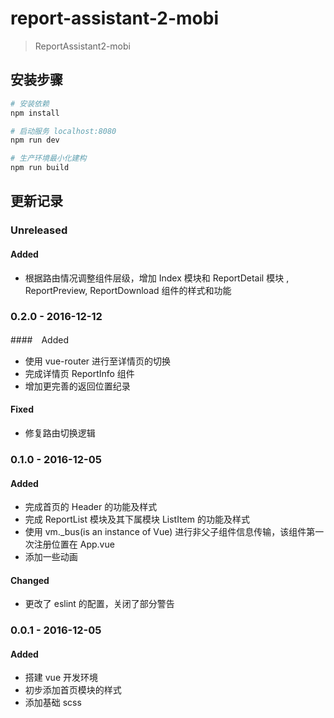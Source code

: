 # report-assistant-2-mobi

> ReportAssistant2-mobi

## 安装步骤

``` bash
# 安装依赖
npm install

# 启动服务 localhost:8080
npm run dev

# 生产环境最小化建构
npm run build
```

## 更新记录
### Unreleased
#### Added
- 根据路由情况调整组件层级，增加 Index 模块和 ReportDetail 模块
, ReportPreview, ReportDownload 组件的样式和功能

### 0.2.0 - 2016-12-12
####　Added
- 使用 vue-router 进行至详情页的切换
- 完成详情页 ReportInfo 组件
- 增加更完善的返回位置纪录

#### Fixed
- 修复路由切换逻辑

### 0.1.0 - 2016-12-05
#### Added
- 完成首页的 Header 的功能及样式
- 完成 ReportList 模块及其下属模块 ListItem 的功能及样式
- 使用 vm._bus(is an instance of Vue) 进行非父子组件信息传输，该组件第一次注册位置在 App.vue
- 添加一些动画

#### Changed
- 更改了 eslint 的配置，关闭了部分警告

### 0.0.1 - 2016-12-05
#### Added
- 搭建 vue 开发环境
- 初步添加首页模块的样式
- 添加基础 scss
